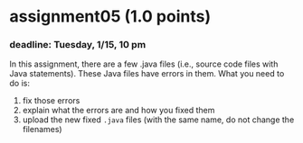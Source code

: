 # assignment05 (1.0 points)
### deadline: Tuesday, 1/15, 10 pm

In this assignment, there are a few .java files (i.e., source code files with Java statements). These Java files have errors in them. What you need to do is: 
1. fix those errors 
2. explain what the errors are and how you fixed them
3. upload the new fixed ```.java``` files (with the same name, do not change the filenames)

